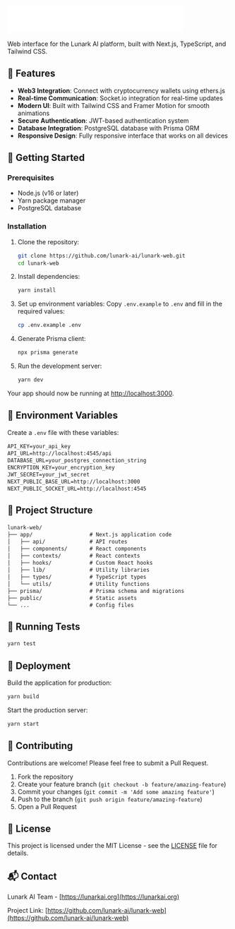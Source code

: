 <p align="left">
  <img src="./public/images/icons/icon-text-light.svg" alt="Lunark AI Logo" width="400" />
</p>

Web interface for the Lunark AI platform, built with Next.js, TypeScript, and Tailwind CSS.

## 🌟 Features

- **Web3 Integration**: Connect with cryptocurrency wallets using ethers.js
- **Real-time Communication**: Socket.io integration for real-time updates
- **Modern UI**: Built with Tailwind CSS and Framer Motion for smooth animations
- **Secure Authentication**: JWT-based authentication system
- **Database Integration**: PostgreSQL database with Prisma ORM
- **Responsive Design**: Fully responsive interface that works on all devices

## 🚀 Getting Started

### Prerequisites

- Node.js (v16 or later)
- Yarn package manager
- PostgreSQL database

### Installation

1. Clone the repository:
   ```bash
   git clone https://github.com/lunark-ai/lunark-web.git
   cd lunark-web
   ```

2. Install dependencies:
   ```bash
   yarn install
   ```

3. Set up environment variables:
   Copy `.env.example` to `.env` and fill in the required values:
   ```bash
   cp .env.example .env
   ```

4. Generate Prisma client:
   ```bash
   npx prisma generate
   ```

5. Run the development server:
   ```bash
   yarn dev
   ```

Your app should now be running at [http://localhost:3000](http://localhost:3000).

## 🔧 Environment Variables

Create a `.env` file with these variables:

```
API_KEY=your_api_key
API_URL=http://localhost:4545/api
DATABASE_URL=your_postgres_connection_string
ENCRYPTION_KEY=your_encryption_key
JWT_SECRET=your_jwt_secret
NEXT_PUBLIC_BASE_URL=http://localhost:3000
NEXT_PUBLIC_SOCKET_URL=http://localhost:4545
```

## 📖 Project Structure

```
lunark-web/
├── app/                  # Next.js application code
│   ├── api/              # API routes
│   ├── components/       # React components
│   ├── contexts/         # React contexts
│   ├── hooks/            # Custom React hooks
│   ├── lib/              # Utility libraries
│   ├── types/            # TypeScript types
│   └── utils/            # Utility functions
├── prisma/               # Prisma schema and migrations
├── public/               # Static assets
└── ...                   # Config files
```

## 🧪 Running Tests

```bash
yarn test
```

## 📱 Deployment

Build the application for production:

```bash
yarn build
```

Start the production server:

```bash
yarn start
```

## 🤝 Contributing

Contributions are welcome! Please feel free to submit a Pull Request.

1. Fork the repository
2. Create your feature branch (`git checkout -b feature/amazing-feature`)
3. Commit your changes (`git commit -m 'Add some amazing feature'`)
4. Push to the branch (`git push origin feature/amazing-feature`)
5. Open a Pull Request

## 📄 License

This project is licensed under the MIT License - see the [LICENSE](LICENSE) file for details.

## 📬 Contact

Lunark AI Team - [https://lunarkai.org](https://lunarkai.org)

Project Link: [https://github.com/lunark-ai/lunark-web](https://github.com/lunark-ai/lunark-web) 
